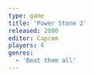 ```yaml
---
type: game
title: 'Power Stone 2'
released: 2000
editor: Capcom
players: 4
genres:
  - 'Beat them all'
---
```

